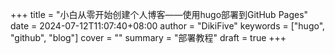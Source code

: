 +++
title = "小白从零开始创建个人博客——使用hugo部署到GitHub Pages"
date = 2024-07-12T11:07:40+08:00
author = "DikiFive"
keywords = ["hugo", "github", "blog"]
cover = ""
summary = "部署教程"
draft = true
+++

